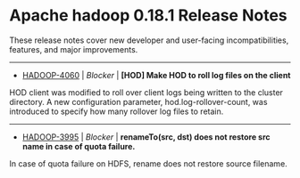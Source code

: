 
<!---
# Licensed to the Apache Software Foundation (ASF) under one
# or more contributor license agreements.  See the NOTICE file
# distributed with this work for additional information
# regarding copyright ownership.  The ASF licenses this file
# to you under the Apache License, Version 2.0 (the
# "License"); you may not use this file except in compliance
# with the License.  You may obtain a copy of the License at
#
#     http://www.apache.org/licenses/LICENSE-2.0
#
# Unless required by applicable law or agreed to in writing, software
# distributed under the License is distributed on an "AS IS" BASIS,
# WITHOUT WARRANTIES OR CONDITIONS OF ANY KIND, either express or implied.
# See the License for the specific language governing permissions and
# limitations under the License.
-->
# Apache hadoop  0.18.1 Release Notes

These release notes cover new developer and user-facing incompatibilities, features, and major improvements.


---

* [HADOOP-4060](https://issues.apache.org/jira/browse/HADOOP-4060) | *Blocker* | **[HOD] Make HOD to roll log files on the client**

HOD client was modified to roll over client logs being written to the cluster directory. A new configuration parameter, hod.log-rollover-count, was introduced to specify how many rollover log files to retain.


---

* [HADOOP-3995](https://issues.apache.org/jira/browse/HADOOP-3995) | *Blocker* | **renameTo(src, dst) does not restore src name in case of quota failure.**

In case of quota failure on HDFS, rename does not restore source filename.



